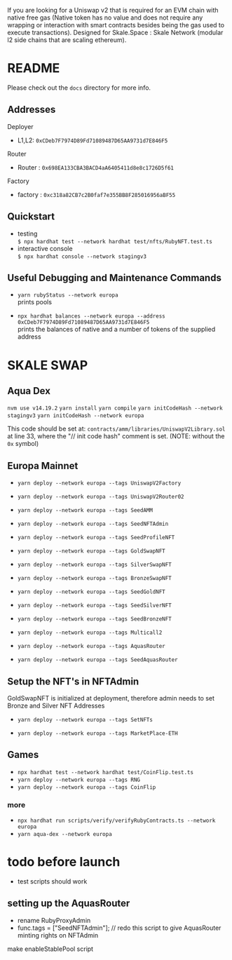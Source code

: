 If you are looking for a Uniswap v2 that is required for an EVM chain with native free gas (Native token has no value and does not require any wrapping or interaction with smart contracts besides being the gas used to execute transactions). Designed for Skale.Space : Skale Network (modular l2 side chains that are scaling ethereum).


# README

Please check out the `docs` directory for more info.

## Addresses

Deployer
* L1,L2: `0xCDeb7F7974D89Fd71089487D65AA9731d7E846F5`

Router
* Router : `0x698EA133CBA3BACD4aA6405411d8e8c1726D5f61`

Factory
* factory : `0xc318a82CB7c2B0faf7e355BB8F285016956aBF55`


## Quickstart

* testing  
  `$ npx hardhat test --network hardhat test/nfts/RubyNFT.test.ts`
* interactive console  
  `$ npx hardhat console --network stagingv3`

## Useful Debugging and Maintenance Commands

* `yarn rubyStatus --network europa`  
  prints pools 

* `npx hardhat balances --network europa --address 0xCDeb7F7974D89Fd71089487D65AA9731d7E846F5`  
  prints the balances of native and a number of tokens of the supplied address




# SKALE SWAP 



## Aqua Dex 
```nvm use v14.19.2```
```yarn install```
```yarn compile```
```yarn initCodeHash --network stagingv3```
```yarn initCodeHash --network europa```

This code should be set at: `contracts/amm/libraries/UniswapV2Library.sol` at line 33, where the "// init code hash" comment is set. (NOTE: without the `0x` symbol)

## Europa Mainnet 
- ```yarn deploy --network europa --tags UniswapV2Factory```
- ```yarn deploy --network europa --tags UniswapV2Router02```
- ```yarn deploy --network europa --tags SeedAMM```
- ```yarn deploy --network europa --tags SeedNFTAdmin```
- ```yarn deploy --network europa --tags SeedProfileNFT```
- ```yarn deploy --network europa --tags GoldSwapNFT```
- ```yarn deploy --network europa --tags SilverSwapNFT```
- ```yarn deploy --network europa --tags BronzeSwapNFT```

- ```yarn deploy --network europa --tags SeedGoldNFT```
- ```yarn deploy --network europa --tags SeedSilverNFT```
- ```yarn deploy --network europa --tags SeedBronzeNFT```

- ```yarn deploy --network europa --tags Multicall2```

- ```yarn deploy --network europa --tags AquasRouter```
- ```yarn deploy --network europa --tags SeedAquasRouter```

## Setup the NFT's in NFTAdmin
GoldSwapNFT is initialized at deployment, therefore admin needs to set Bronze and Silver NFT Addresses 
- ```yarn deploy --network europa --tags SetNFTs```

- ```yarn deploy --network europa --tags MarketPlace-ETH```

## Games 
- ```npx hardhat test --network hardhat test/CoinFlip.test.ts```
- ```yarn deploy --network europa --tags RNG```
- ```yarn deploy --network europa --tags CoinFlip```

### more 

-  ```npx hardhat run scripts/verify/verifyRubyContracts.ts --network europa```
- ```yarn aqua-dex --network europa```


# todo before launch
- test scripts should work 

## setting up the AquasRouter
- rename RubyProxyAdmin 
- func.tags = ["SeedNFTAdmin"];  // redo this script to give AquasRouter minting rights on NFTAdmin

make enableStablePool script